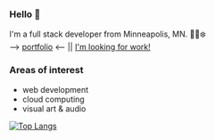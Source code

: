 ### Hello 👋
I'm a full stack developer from Minneapolis, MN. 🌲🛶❄️  
--> [portfolio](https://coryjquirk.herokuapp.com/portfolio) <-- || [I'm looking for work!](https://www.linkedin.com/in/cory-quirk/)  
### Areas of interest
* web development  
* cloud computing  
* visual art & audio  

[![Top Langs](https://github-readme-stats.vercel.app/api/top-langs/?username=coryjquirk&layout=compact&theme=react&langs_count=10&hide=sass)](https://github.com/anuraghazra/github-readme-stats)  
